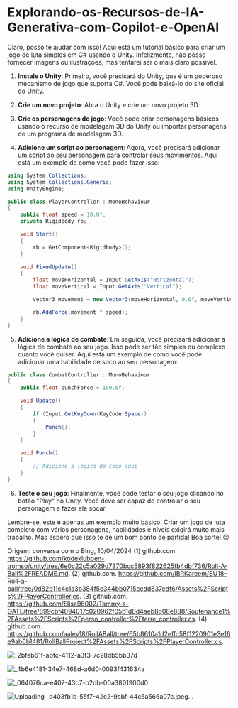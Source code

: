 # Explorando-os-Recursos-de-IA-Generativa-com-Copilot-e-OpenAI
Claro, posso te ajudar com isso! Aqui está um tutorial básico para criar um jogo de luta simples em C# usando o Unity. Infelizmente, não posso fornecer imagens ou ilustrações, mas tentarei ser o mais claro possível.

1. **Instale o Unity**: Primeiro, você precisará do Unity, que é um poderoso mecanismo de jogo que suporta C#. Você pode baixá-lo do site oficial do Unity.

2. **Crie um novo projeto**: Abra o Unity e crie um novo projeto 3D.

3. **Crie os personagens do jogo**: Você pode criar personagens básicos usando o recurso de modelagem 3D do Unity ou importar personagens de um programa de modelagem 3D.

4. **Adicione um script ao personagem**: Agora, você precisará adicionar um script ao seu personagem para controlar seus movimentos. Aqui está um exemplo de como você pode fazer isso:

```csharp
using System.Collections;
using System.Collections.Generic;
using UnityEngine;

public class PlayerController : MonoBehaviour
{
    public float speed = 10.0f;
    private Rigidbody rb;

    void Start()
    {
        rb = GetComponent<Rigidbody>();
    }

    void FixedUpdate()
    {
        float moveHorizontal = Input.GetAxis("Horizontal");
        float moveVertical = Input.GetAxis("Vertical");

        Vector3 movement = new Vector3(moveHorizontal, 0.0f, moveVertical);

        rb.AddForce(movement * speed);
    }
}
```

5. **Adicione a lógica de combate**: Em seguida, você precisará adicionar a lógica de combate ao seu jogo. Isso pode ser tão simples ou complexo quanto você quiser. Aqui está um exemplo de como você pode adicionar uma habilidade de soco ao seu personagem:

```csharp
public class CombatController : MonoBehaviour
{
    public float punchForce = 100.0f;

    void Update()
    {
        if (Input.GetKeyDown(KeyCode.Space))
        {
            Punch();
        }
    }

    void Punch()
    {
        // Adicione a lógica de soco aqui
    }
}
```

6. **Teste o seu jogo**: Finalmente, você pode testar o seu jogo clicando no botão "Play" no Unity. Você deve ser capaz de controlar o seu personagem e fazer ele socar.

Lembre-se, este é apenas um exemplo muito básico. Criar um jogo de luta completo com vários personagens, habilidades e níveis exigirá muito mais trabalho. Mas espero que isso te dê um bom ponto de partida! Boa sorte! 😊

Origem: conversa com o Bing, 10/04/2024
(1) github.com. https://github.com/kodeklubben-tromso/unity/tree/6e0c22c5a029d7370bcc5893f822625fb4dbf736/Roll-A-Ball%2FREADME.md.
(2) github.com. https://github.com/IBRKareem/SU18-Roll-a-ball/tree/0d82b11c4c1a3b384f5c344bb0715cedd837edf6/Assets%2FScripts%2FPlayerController.cs.
(3) github.com. https://github.com/Elisa96002/Tammy-s-GATE/tree/699cbf4094017c020962f05b1d0d4aeb8b08e888/Soutenance1%2FAssets%2FScripts%2Fperso_controller%2Fterre_controller.cs.
(4) github.com. https://github.com/aaley18/RollABall/tree/65b8610a1d2effc58f1220901e3e16e9ab6b1481/RollBallProject%2FAssets%2FScripts%2FPlayerController.cs.


![_2bfeb61f-abfc-4112-a3f3-7c28db5bb37d](https://github.com/dansfisica85/Explorando-os-Recursos-de-IA-Generativa-com-Copilot-e-OpenAI/assets/118570287/d9ba6db2-e986-489f-8de0-cc2faffdc7f1)


![_4b6e4181-34e7-468d-a6d0-0093f431634a](https://github.com/dansfisica85/Explorando-os-Recursos-de-IA-Generativa-com-Copilot-e-OpenAI/assets/118570287/21229944-399d-4159-858d-e4badbc2fd6c)


![_064076ca-e407-43c7-b2db-00a3801900d0](https://github.com/dansfisica85/Explorando-os-Recursos-de-IA-Generativa-com-Copilot-e-OpenAI/assets/118570287/b8d22540-e640-4428-97c7-2c841500e851)


![Uploading _d403fb1b-55f7-42c2-9abf-44c5a566a07c.jpeg…]()


